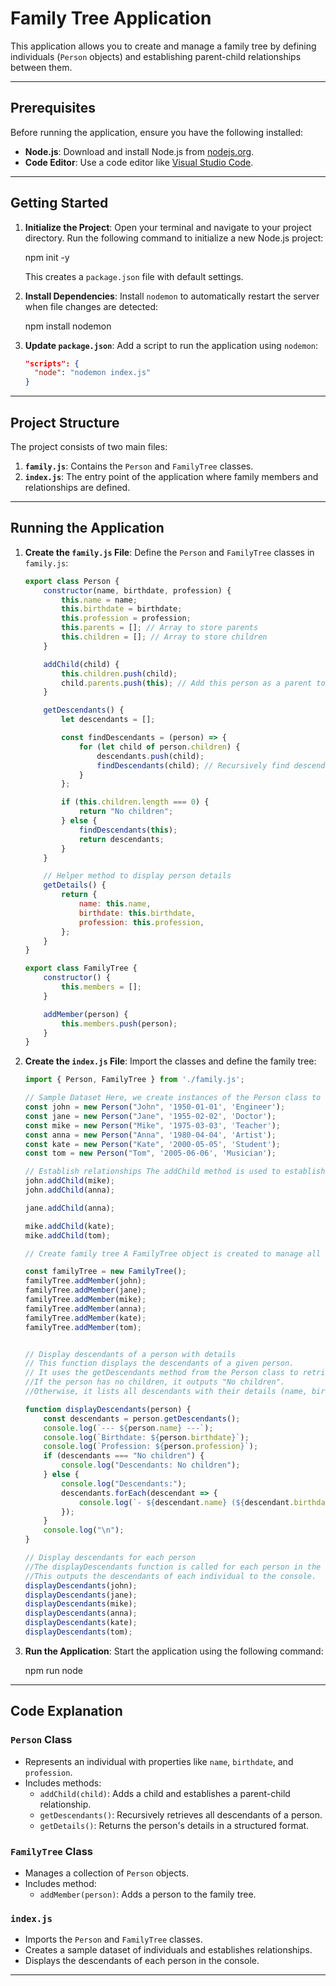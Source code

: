 # Family Tree Application

This application allows you to create and manage a family tree by defining individuals (`Person` objects) and establishing parent-child relationships between them.

---

## Prerequisites

Before running the application, ensure you have the following installed:

- **Node.js**: Download and install Node.js from [nodejs.org](https://nodejs.org/).
- **Code Editor**: Use a code editor like [Visual Studio Code](https://code.visualstudio.com/).

---

## Getting Started

1. **Initialize the Project**:
   Open your terminal and navigate to your project directory. Run the following command to initialize a new Node.js project:
  
   npm init -y
 
   This creates a `package.json` file with default settings.

2. **Install Dependencies**:
   Install `nodemon` to automatically restart the server when file changes are detected:
  
   npm install nodemon 
  

3. **Update `package.json`**:
   Add a script to run the application using `nodemon`:
   ```json
   "scripts": {
     "node": "nodemon index.js"
   }
   ```

---

## Project Structure

The project consists of two main files:

1. **`family.js`**: Contains the `Person` and `FamilyTree` classes.
2. **`index.js`**: The entry point of the application where family members and relationships are defined.

---

## Running the Application

1. **Create the `family.js` File**:
   Define the `Person` and `FamilyTree` classes in `family.js`:
   ```javascript
   export class Person {
       constructor(name, birthdate, profession) {
           this.name = name;
           this.birthdate = birthdate;
           this.profession = profession;
           this.parents = []; // Array to store parents
           this.children = []; // Array to store children
       }

       addChild(child) {
           this.children.push(child);
           child.parents.push(this); // Add this person as a parent to the child
       }

       getDescendants() {
           let descendants = [];

           const findDescendants = (person) => {
               for (let child of person.children) {
                   descendants.push(child);
                   findDescendants(child); // Recursively find descendants
               }
           };

           if (this.children.length === 0) {
               return "No children";
           } else {
               findDescendants(this);
               return descendants;
           }
       }

       // Helper method to display person details
       getDetails() {
           return {
               name: this.name,
               birthdate: this.birthdate,
               profession: this.profession,
           };
       }
   }

   export class FamilyTree {
       constructor() {
           this.members = [];
       }

       addMember(person) {
           this.members.push(person);
       }
   }
   ```

2. **Create the `index.js` File**:
   Import the classes and define the family tree:
   ```javascript
   import { Person, FamilyTree } from './family.js';

   // Sample Dataset Here, we create instances of the Person class to represent individuals in the family.
   const john = new Person("John", '1950-01-01', 'Engineer');
   const jane = new Person("Jane", '1955-02-02', 'Doctor');
   const mike = new Person("Mike", '1975-03-03', 'Teacher');
   const anna = new Person("Anna", '1980-04-04', 'Artist');
   const kate = new Person("Kate", '2000-05-05', 'Student');
   const tom = new Person("Tom", '2005-06-06', 'Musician');

   // Establish relationships The addChild method is used to establish parent-child relationships.
   john.addChild(mike);
   john.addChild(anna);

   jane.addChild(anna);

   mike.addChild(kate);
   mike.addChild(tom);

   // Create family tree A FamilyTree object is created to manage all the individuals in the family. The addMember method adds each Person object to the family tree.
   
   const familyTree = new FamilyTree();
   familyTree.addMember(john);
   familyTree.addMember(jane);
   familyTree.addMember(mike);
   familyTree.addMember(anna);
   familyTree.addMember(kate);
   familyTree.addMember(tom);


   // Display descendants of a person with details
   // This function displays the descendants of a given person.
   // It uses the getDescendants method from the Person class to retrieve all descendants recursively.
   //If the person has no children, it outputs "No children".
   //Otherwise, it lists all descendants with their details (name, birthdate, and profession).

   function displayDescendants(person) {
       const descendants = person.getDescendants();
       console.log(`--- ${person.name} ---`);
       console.log(`Birthdate: ${person.birthdate}`);
       console.log(`Profession: ${person.profession}`);
       if (descendants === "No children") {
           console.log("Descendants: No children");
       } else {
           console.log("Descendants:");
           descendants.forEach(descendant => {
               console.log(`- ${descendant.name} (${descendant.birthdate}, ${descendant.profession})`);
           });
       }
       console.log("\n"); 
   }

   // Display descendants for each person
   //The displayDescendants function is called for each person in the family tree.
   //This outputs the descendants of each individual to the console.
   displayDescendants(john);
   displayDescendants(jane);
   displayDescendants(mike);
   displayDescendants(anna);
   displayDescendants(kate);
   displayDescendants(tom);
   ```

3. **Run the Application**:
   Start the application using the following command:
   
   npm run node
   

---

## Code Explanation

### `Person` Class
- Represents an individual with properties like `name`, `birthdate`, and `profession`.
- Includes methods:
  - `addChild(child)`: Adds a child and establishes a parent-child relationship.
  - `getDescendants()`: Recursively retrieves all descendants of a person.
  - `getDetails()`: Returns the person's details in a structured format.

### `FamilyTree` Class
- Manages a collection of `Person` objects.
- Includes method:
  - `addMember(person)`: Adds a person to the family tree.

### `index.js`
- Imports the `Person` and `FamilyTree` classes.
- Creates a sample dataset of individuals and establishes relationships.
- Displays the descendants of each person in the console.

---

